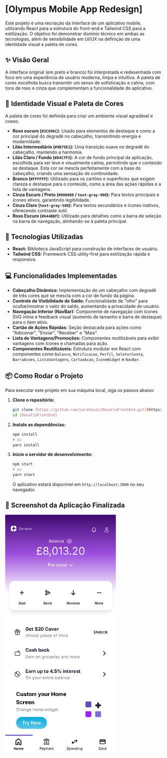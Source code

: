 # [Olympus Mobile App Redesign]

Este projeto é uma recriação da interface de um aplicativo mobile, utilizando React para a estrutura do front-end e Tailwind CSS para a estilização. O objetivo foi demonstrar domínio técnico em ambas as tecnologias, além de sensibilidade em UI/UX na definição de uma identidade visual e paleta de cores.

## ✨ Visão Geral

A interface original (em preto e branco) foi interpretada e redesenhada com foco em uma experiência de usuário moderna, limpa e intuitiva. A paleta de cores escolhida busca transmitir um senso de sofisticação e calma, com tons de roxo e cinza que complementam a funcionalidade do aplicativo.

## 🎨 Identidade Visual e Paleta de Cores

A paleta de cores foi definida para criar um ambiente visual agradável e coeso.

* **Roxo escuro (`#3C096C`):** Usado para elementos de destaque e como a cor principal do degradê no cabeçalho, transmitindo energia e modernidade.
* **Lilás Intermediário (`#9B79E1`):** Uma transição suave no degradê do cabeçalho, mantendo a harmonia.
* **Lilás Claro / Fundo (`#D4C7F5`):** A cor de fundo principal da aplicação, escolhida para ser leve e visualmente calma, permitindo que o conteúdo se destaque. Esta cor se mescla perfeitamente com a base do cabeçalho, criando uma sensação de continuidade.
* **Branco (`#FFFFFF`):** Utilizado para os cartões e superfícies que exigem clareza e destaque para o conteúdo, como a área das ações rápidas e a lista de vantagens.
* **Cinza Escuro / Preto (`#000000` / `text-gray-900`):** Para textos principais e ícones ativos, garantindo legibilidade.
* **Cinza Claro (`text-gray-500`):** Para textos secundários e ícones inativos, oferecendo contraste sutil.
* **Roxo Escuro (`#644BBF`):** Utilizado para detalhes como a barra de seleção na barra de navegação, alinhando-se à paleta principal.

## 🚀 Tecnologias Utilizadas

* **React:** Biblioteca JavaScript para construção de interfaces de usuário.
* **Tailwind CSS:** Framework CSS utility-first para estilização rápida e responsiva.

## 💻 Funcionalidades Implementadas

* **Cabeçalho Dinâmico:** Implementação de um cabeçalho com degradê de três cores que se mescla com a cor de fundo da página.
* **Controle de Visibilidade de Saldo:** Funcionalidade de "olho" para ocultar/mostrar o valor do saldo, aumentando a privacidade do usuário.
* **Navegação Inferior (NavBar):** Componente de navegação com ícones SVG inline e feedback visual (aumento de tamanho e barra de destaque) para o item ativo.
* **Cartão de Ações Rápidas:** Seção destacada para ações como "Adicionar", "Enviar", "Receber" e "Mais".
* **Lista de Vantagens/Promoções:** Componentes reutilizáveis para exibir vantagens com ícones e chamadas para ação.
* **Componentes Reutilizáveis:** Estrutura modular em React com componentes como `Balance`, `Notificacao`, `Perfil`, `SeletorConta`, `BarraAcoes`, `ListaVantagens`, `CartaoAcao`, `IconeWidget` e `NavBar`.

## 📦 Como Rodar o Projeto

Para executar este projeto em sua máquina local, siga os passos abaixo:

1.  **Clone o repositório:**
    ```bash
    git clone [https://github.com/LaraSouzx/DesafioFrontEnd.git](https://github.com/LaraSouzx/DesafioFrontEnd.git)
    cd [DesafioFrontEnd]
    ```
2.  **Instale as dependências:**
    ```bash
    npm install
    # ou
    yarn install
    ```
3.  **Inicie o servidor de desenvolvimento:**
    ```bash
    npm start
    # ou
    yarn start
    ```

    O aplicativo estará disponível em `http://localhost:3000` no seu navegador.

## 📸 Screenshot da Aplicação Finalizada

![Screenshot da Aplicação Finalizada](src/assets/screenshot.png)

